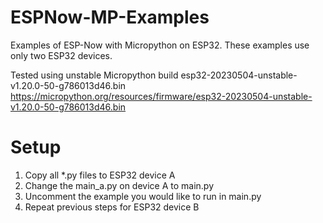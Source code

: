 # ESPNow-MP-Examples
Examples of ESP-Now with Micropython on ESP32. These examples use only two ESP32 devices.

Tested using unstable Micropython build esp32-20230504-unstable-v1.20.0-50-g786013d46.bin
https://micropython.org/resources/firmware/esp32-20230504-unstable-v1.20.0-50-g786013d46.bin

# Setup
1. Copy all *.py files to ESP32 device A
1. Change the main_a.py on device A to main.py
1. Uncomment the example you would like to run in main.py
2. Repeat previous steps for ESP32 device B
